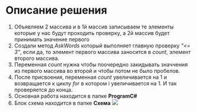 # Описание решения
1. Объявляем 2 массива и в 1й массив записываем те элементы которые у нас будут проходить проверку, а 2й массив будет принимать значение первого
2. Создали метод *AskWords* который выполняет главную проверку *"<= 3"*, eсли да, то элемент первого массива заносится в *count*, элемент второго массива.
3. Переменная *count* нужна чтобы поочередно закидывать значчения из первого массива во второй и чтобы потом не было пробелов.
4. После присвоения, переменная *count* увеличивается на 1 и возвращается к циклу *for* в котором i увеличивается на 1. И так проверяется до конца.
5. Основная работа находится в папке **ProgramC#**
6. Блок схема находится в папке **Схема** ![](Схема.jpg)